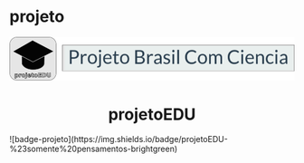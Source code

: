 # projeto
![img-projetoEDU](https://github.com/ghgrafos/projeto/blob/main/src/main/resources/static/images/projeto-edu.png)
<h1 align="center"> projetoEDU </h1>
![badge-projeto](https://img.shields.io/badge/projetoEDU-%23somente%20pensamentos-brightgreen)

